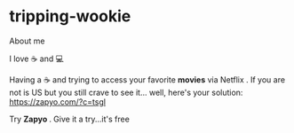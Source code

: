 # tripping-wookie
About me

I love :coffee: and :computer: 


Having a :coffee: and trying to access your favorite <strong>movies</strong> via <stong>Netflix</strong>  . If you are not is US but you still crave to see it... well, here's your solution: https://zapyo.com/?c=tsgl

Try <strong> Zapyo </strong> . Give it a try...it's free
